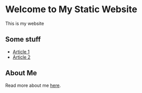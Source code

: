 # Welcome to My Static Website

This is my website 


## Some stuff

- [Article 1](articles/article1.md)
- [Article 2](articles/article2.md)

## About Me

Read more about me [here](about.md).